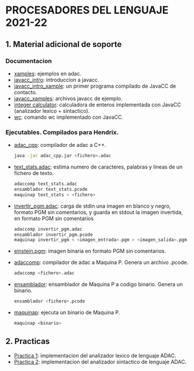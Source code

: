 # PROCESADORES DEL LENGUAJE 2021-22
## 1. Material adicional de soporte
### Documentacion
- [xamples](https://github.com/ddevigner/pleng21-22/tree/main/doc/xamples): ejemplos en adac.
- [javacc_intro](https://github.com/ddevigner/pleng21-22/blob/main/doc/javacc_intro.pdf): introduccion a javacc.
- [javacc_intro_xample](https://github.com/ddevigner/pleng21-22/blob/main/doc/javacc_intro_xample.zip): un primer programa compilado de JavaCC de contacto.
- [javacc_xamples](https://github.com/ddevigner/pleng21-22/blob/main/doc/javacc_xamples.zip): archivos javacc de ejemplo.
- [integer calculator](https://github.com/ddevigner/pleng21-22/blob/main/doc/calc_enteros_sint.zip): calculadora de enteros implementada con JavaCC (analizador lexico + sintactico).
- [wc](https://github.com/ddevigner/pleng21-22/tree/main/doc/wc): comando wc implementado con JavaCC.

### Ejecutables. Compilados para Hendrix.
- [adac_cpp](https://github.com/ddevigner/pleng21-22/tree/main/doc/adac_cpp): compilador de adac a C++.
    ```bash
    java -jar adac_cpp.jar <fichero>.adac
    ```

- [text_stats.adac](https://github.com/ddevigner/pleng21-22/blob/main/doc/text_stats.adac): estima numero de caracteres, palabras y lineas de un fichero de texto.
    ```bash
    adaccomp text_stats.adac
    ensamblador text_stats.pcode
    maquinap text_stats < <fichero>
    ```

- [invertir_pgm.adac](https://github.com/ddevigner/pleng21-22/blob/main/doc/invertir_pgm.adac): carga de stdin una imagen en blanco y negro, formato PGM sin comentarios, y guarda en stdout la imagen invertida, en formato PGM sin comentarios
    ```bash
    adaccomp invertir_pgm.adac
    ensamblador invertir_pgm.pcode
    maquinap invertir_pgm < <imagen_entrada>.pgm > <imagen_salida>.pgm
    ```

- [einstein.pgm](https://github.com/ddevigner/pleng21-22/blob/main/doc/einstein.pgm): imagen binaria en formato PGM sin comentarios.

- [adaccomp](https://github.com/ddevigner/pleng21-22/blob/main/doc/adaccomp): compilador de adac a Maquina P. Genera un archivo .pcode.
    ```bash
    adaccomp <fichero>.adac
    ```

- [ensamblador](https://github.com/ddevigner/pleng21-22/blob/main/doc/ensamblador): ensamblador de Maquina P a codigo binario. Genera un binario.
    ```bash
    ensamblador <fichero>.pcode
    ```

- [maquinap](https://github.com/ddevigner/pleng21-22/blob/main/doc/maquinap): ejecuta un binario de Maquina P.
    ```bash
    maquinap <binario>
    ```

## 2. Practicas
- [Practica 1](https://github.com/ddevigner/pleng21-22/tree/main/practica_1): implementacion del analizador lexico de lenguaje ADAC.
- [Practica 2](https://github.com/ddevigner/pleng21-22/tree/main/practica_2): implementacion del analizador sintactico de lenguaje ADAC.

